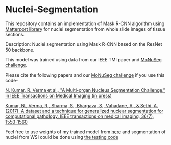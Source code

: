 # Nuclei-Segmentation
This repository contains an implementation of Mask R-CNN algorithm using [Matterport library](https://github.com/matterport/Mask_RCNN)
for nuclei segmentation from whole slide images of tissue sections. 

Description: Nuclei segmentation using Mask R-CNN based on the ResNet 50 backbone.

This model was trained using data from our IEEE TMI paper and [MoNuSeg challenge](https://monuseg.grand-challenge.org/).

Please cite the following papers and our [MoNuSeg challenge](https://monuseg.grand-challenge.org/) if you use this code-

[N. Kumar, R. Verma et al., "A Multi-organ Nucleus Segmentation Challenge," in IEEE Transactions on Medical Imaging (in press)](https://ieeexplore.ieee.org/document/8880654)

[Kumar, N., Verma, R., Sharma, S., Bhargava, S., Vahadane, A., & Sethi, A. (2017). A dataset and a technique for generalized nuclear segmentation for computational pathology. IEEE transactions on medical imaging, 36(7), 1550-1560](https://ieeexplore.ieee.org/document/7872382)

Feel free to use weights of my trained model from [here](https://drive.google.com/open?id=16oPaebQnZCMzEsEGvhSVPMvEhbKJPATQ) and segmentation of nuclei from WSI could be done using [the testing code](https://github.com/ruchikaverma-iitg/Nuclei-Segmentation/blob/master/Nuclei_Segmentation_testing_code.ipynb)
